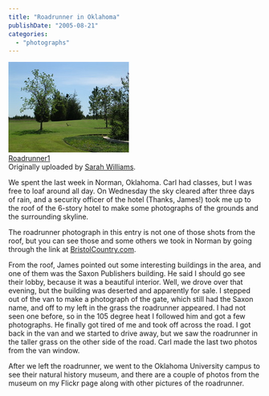```yaml
---
title: "Roadrunner in Oklahoma"
publishDate: "2005-08-21"
categories: 
  - "photographs"
---
```


[![](images/36022643_e6f64ffc89_m.jpg)](http://www.flickr.com/photos/54325514@N00/36022643/ "photo sharing")  
[Roadrunner1](http://www.flickr.com/photos/54325514@N00/36022643/)  
Originally uploaded by [Sarah Williams](http://www.flickr.com/people/54325514@N00/).

We spent the last week in Norman, Oklahoma. Carl had classes, but I was free to loaf around all day. On Wednesday the sky cleared after three days of rain, and a security officer of the hotel (Thanks, James!) took me up to the roof of the 6-story hotel to make some photographs of the grounds and the surrounding skyline.  
  
The roadrunner photograph in this entry is not one of those shots from the roof, but you can see those and some others we took in Norman by going through the link at [BristolCountry.com](http://www.bristolcountry.com).  
  
From the roof, James pointed out some interesting buildings in the area, and one of them was the Saxon Publishers building. He said I should go see their lobby, because it was a beautiful interior. Well, we drove over that evening, but the building was deserted and apparently for sale. I stepped out of the van to make a photograph of the gate, which still had the Saxon name, and off to my left in the grass the roadrunner appeared. I had not seen one before, so in the 105 degree heat I followed him and got a few photographs. He finally got tired of me and took off across the road. I got back in the van and we started to drive away, but we saw the roadrunner in the taller grass on the other side of the road. Carl made the last two photos from the van window.  
  
After we left the roadrunner, we went to the Oklahoma University campus to see their natural history museum, and there are a couple of photos from the museum on my Flickr page along with other pictures of the roadrunner.
